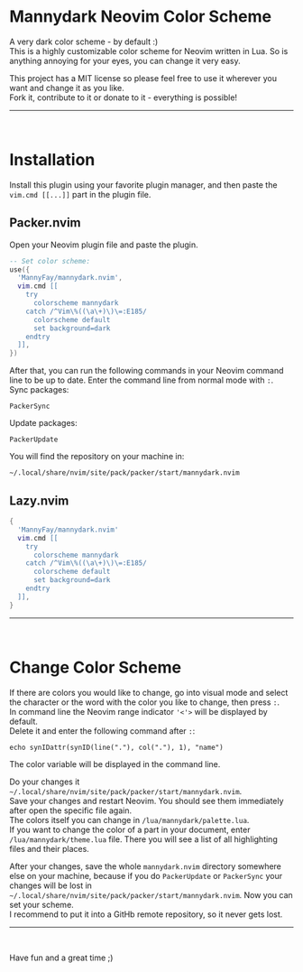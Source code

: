 # Mannydark Neovim Color Scheme
A very dark color scheme - by default :)  
This is a highly customizable color scheme for Neovim written in Lua.
So is anything annoying for your eyes, you can change it very easy.

This project has a MIT license so please feel free to use it wherever you want and change it as you like.  
Fork it, contribute to it or donate to it - everything is possible!

---
<br>

# Installation
Install this plugin using your favorite plugin manager, and then paste the `vim.cmd [[...]]` part in the plugin file.
## Packer.nvim
Open your Neovim plugin file and paste the plugin.  

```lua
-- Set color scheme:
use({
  'MannyFay/mannydark.nvim',
  vim.cmd [[
    try
      colorscheme mannydark
    catch /^Vim\%((\a\+)\)\=:E185/
      colorscheme default
      set background=dark
    endtry
  ]],
})
```
After that, you can run the following commands in your Neovim command line to
be up to date. Enter the command line from normal mode with `:`.
Sync packages:
```shell
PackerSync
```
Update packages:
```shell
PackerUpdate
```
You will find the repository on your machine in:
```shell
~/.local/share/nvim/site/pack/packer/start/mannydark.nvim
```

## Lazy.nvim
```lua
{
  'MannyFay/mannydark.nvim'
  vim.cmd [[
    try
      colorscheme mannydark
    catch /^Vim\%((\a\+)\)\=:E185/
      colorscheme default
      set background=dark
    endtry
  ]],
}

```

---
<br>

# Change Color Scheme
If there are colors you would like to change, go into visual mode and select the character or the word with the color you like to change, then press `:`.  
In command line the Neovim range indicator `'<'>` will be displayed by default.  
Delete it and enter the following command after `:`:
```shell
echo synIDattr(synID(line("."), col("."), 1), "name")
```
The color variable will be displayed in the command line.

Do your changes it `~/.local/share/nvim/site/pack/packer/start/mannydark.nvim`.  
Save your changes and restart Neovim. You should see them immediately after open the specific file again.  
The colors itself you can change in `/lua/mannydark/palette.lua`.  
If you want to change the color of a part in your document, enter `/lua/mannydark/theme.lua` file. There you will see a list of all highlighting files and their places.

After your changes, save the whole `mannydark.nvim` directory somewhere else on your machine, because if you do `PackerUpdate` or `PackerSync` your changes will be lost in `~/.local/share/nvim/site/pack/packer/start/mannydark.nvim`. Now you can set your scheme.  
I recommend to put it into a GitHb remote repository, so it never gets lost.

---
<br>

Have fun and a great time ;)
